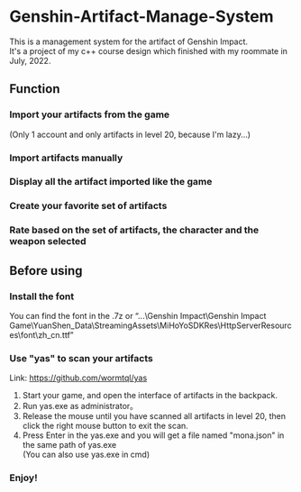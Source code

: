 # Genshin-Artifact-Manage-System

This is a management system for the artifact of Genshin Impact.  
It's a project of my c++ course design which finished with my roommate in July, 2022.  

## Function  
### Import your artifacts from the game  
(Only 1 account and only artifacts in level 20, because I'm lazy...)  
### Import artifacts manually  
### Display all the artifact imported like the game  
### Create your favorite set of artifacts  
### Rate based on the set of artifacts, the character and the weapon selected  

## Before using  
### Install the font  
You can find the font in the .7z or “...\Genshin Impact\Genshin Impact Game\YuanShen_Data\StreamingAssets\MiHoYoSDKRes\HttpServerResources\font\zh_cn.ttf”  
### Use "yas" to scan your artifacts
Link: https://github.com/wormtql/yas  
1. Start your game, and open the interface of artifacts in the backpack.
2. Run yas.exe as administrator。
3. Release the mouse until you have scanned all artifacts in level 20, then click the right mouse button to exit the scan.
4. Press Enter in the yas.exe and you will get a file named "mona.json" in the same path of yas.exe  
(You can also use yas.exe in cmd)  
### Enjoy!
